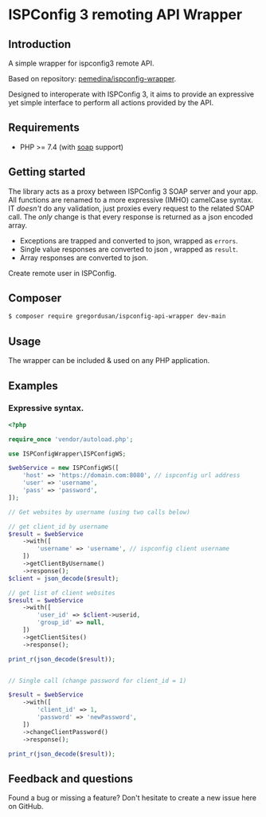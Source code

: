 # ISPConfig 3 remoting API Wrapper

## Introduction

A simple wrapper for ispconfig3 remote API.

Based on repository: [pemedina/ispconfig-wrapper](https://github.com/pemedina/ispconfig-wrapper).

Designed to interoperate with ISPConfig 3, it aims to provide an expressive yet simple interface to perform all actions provided by the API.

## Requirements

* PHP >= 7.4 (with [soap](http://se2.php.net/soap) support)

## Getting started

The library acts as a proxy between ISPConfig 3 SOAP server and your app. All functions are renamed to a more expressive (IMHO) camelCase syntax. IT *doesn't* do any validation, just proxies every request to the related SOAP call.
The *only* change is that every response is returned as a json encoded array.

 +  Exceptions are trapped and converted to json, wrapped as `errors`.
 +  Single value responses are converted to json , wrapped as `result`.
 +  Array responses are converted to json.

Create remote user in ISPConfig.

## Composer

```bash
$ composer require gregordusan/ispconfig-api-wrapper dev-main
```

## Usage

The wrapper can be included & used on any PHP application.

## Examples

### Expressive syntax.

``` php
<?php

require_once 'vendor/autoload.php';

use ISPConfigWrapper\ISPConfigWS;

$webService = new ISPConfigWS([
    'host' => 'https://domain.com:8080', // ispconfig url address
    'user' => 'username',
    'pass' => 'password',
]);

// Get websites by username (using two calls below)

// get client_id by username
$result = $webService
    ->with([
        'username' => 'username', // ispconfig client username
    ])
    ->getClientByUsername()
    ->response();
$client = json_decode($result);

// get list of client websites
$result = $webService
    ->with([
        'user_id' => $client->userid,
        'group_id' => null,
    ])
    ->getClientSites()
    ->response();

print_r(json_decode($result));


// Single call (change password for client_id = 1)

$result = $webService
    ->with([
        'client_id' => 1,
        'password' => 'newPassword',        
    ])
    ->changeClientPassword()
    ->response();

print_r(json_decode($result));
```

## Feedback and questions

Found a bug or missing a feature? Don't hesitate to create a new issue here on GitHub.




